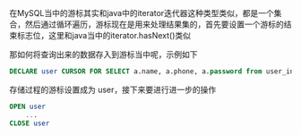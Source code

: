 
在MySQL当中的游标其实和java中的iterator迭代器这种类型类似，都是一个集合，然后通过循环遍历，游标现在是用来处理结果集的，首先要设置一个游标的结束标志位，这里和java当中的iterator.hasNext()类似

那如何将查询出来的数据存入到游标当中呢，示例如下

```sql
DECLARE user CURSOR FOR SELECT a.name, a.phone, a.password from user_info a; 
```

存储过程的游标设置成为 user，接下来要进行进一步的操作

```sql
OPEN user
    ...
CLOSE user
```
